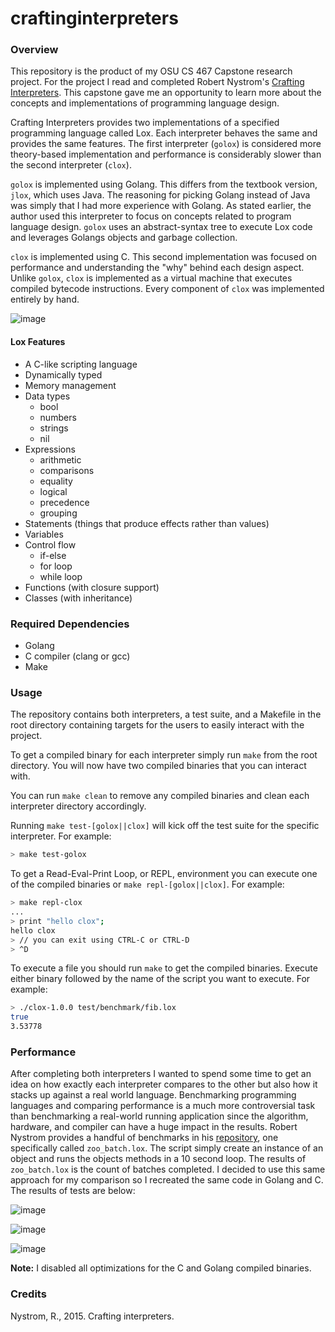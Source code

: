 # craftinginterpreters

### Overview
This repository is the product of my OSU CS 467 Capstone research project. For 
the project I read and completed Robert Nystrom's 
[Crafting Interpreters](https://craftinginterpreters.com/). This capstone 
gave me an opportunity to learn more about the concepts and implementations of 
programming language design.

Crafting Interpreters provides two implementations of a specified programming 
language called Lox. Each interpreter behaves the same and provides the same 
features. The first interpreter (`golox`) is considered 
more theory-based implementation and performance is considerably slower than the 
second interpreter (`clox`).

`golox` is implemented using Golang. This differs from the textbook version, 
`jlox`, which uses Java. The reasoning for picking Golang instead of Java was 
simply that I had more experience with Golang. As stated earlier, the author 
used this interpreter to focus on concepts related to program language 
design. `golox` uses an abstract-syntax tree to execute Lox code and leverages 
Golangs objects and garbage collection.

`clox` is implemented using C. This second implementation was focused on 
performance and understanding the "why" behind each design aspect. Unlike 
`golox`, `clox` is implemented as a virtual machine that executes compiled 
bytecode instructions. Every component of `clox` was implemented entirely by 
hand.

![image](https://user-images.githubusercontent.com/29135072/183303132-bfcf7a27-046a-45fa-9751-0733347017ba.png)

#### Lox Features
- A C-like scripting language
- Dynamically typed
- Memory management
- Data types
    - bool
    - numbers
    - strings
    - nil
- Expressions
    - arithmetic
    - comparisons
    - equality
    - logical
    - precedence
    - grouping
- Statements (things that produce effects rather than values)
- Variables
- Control flow
    - if-else
    - for loop
    - while loop
- Functions (with closure support)
- Classes (with inheritance)

### Required Dependencies
- Golang
- C compiler (clang or gcc)
- Make

### Usage
The repository contains both interpreters, a test suite, and a Makefile in the 
root directory containing targets for the users to easily interact with the 
project.

To get a compiled binary for each interpreter simply run `make` from the root 
directory. You will now have two compiled binaries that you can interact with.

You can run `make clean` to remove any compiled binaries and clean each 
interpreter directory accordingly.

Running `make test-[golox||clox]` will kick off the test suite for the 
specific interpreter. For example:
```bash
> make test-golox
```

To get a Read-Eval-Print Loop, or REPL, environment you can execute one of the 
compiled binaries or `make repl-[golox||clox]`. For example:
```bash
> make repl-clox
...
> print "hello clox";
hello clox
> // you can exit using CTRL-C or CTRL-D
> ^D
```

To execute a file you should run `make` to get the compiled binaries. Execute 
either binary followed by the name of the script you want to execute. For 
example:
```bash
> ./clox-1.0.0 test/benchmark/fib.lox 
true
3.53778
```

### Performance
After completing both interpreters I wanted to spend some time to get an idea on how exactly each interpreter compares to the other but also how it stacks up against a real world language. Benchmarking programming languages and comparing performance is a much more controversial task than benchmarking a real-world running application since the algorithm, hardware, and compiler can have a huge impact in the results. Robert Nystrom provides a handful of benchmarks in his [repository](https://github.com/munificent/craftinginterpreters), one specifically called `zoo_batch.lox`. The script simply create an instance of an object and runs the objects methods in a 10 second loop. The results of `zoo_batch.lox` is the count of batches completed. I decided to use this same approach for my comparison so I recreated the same code in Golang and C. The results of tests are below:

![image](https://user-images.githubusercontent.com/29135072/183302721-85ec665b-4b3c-41a1-b730-95c78ff4fe58.png)

![image](https://user-images.githubusercontent.com/29135072/183302735-7558e3a9-c948-4036-a9dc-c1fff970b13a.png)

![image](https://user-images.githubusercontent.com/29135072/183302728-c8bcf4de-bdb3-4f59-86c1-d7f4c70cd58a.png)

**Note:** I disabled all optimizations for the C and Golang compiled binaries.

### Credits
Nystrom, R., 2015. Crafting interpreters.

